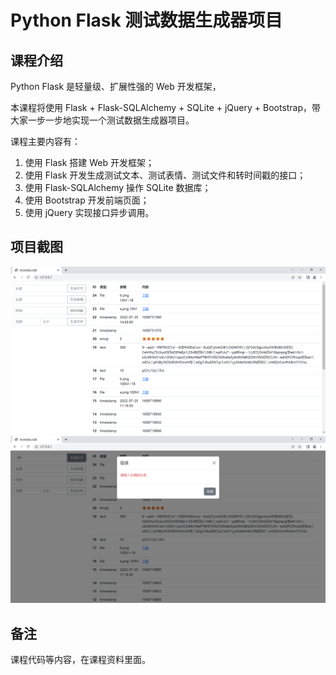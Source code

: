 # Python Flask 测试数据生成器项目

## 课程介绍

Python Flask 是轻量级、扩展性强的 Web 开发框架，

本课程将使用 Flask + Flask-SQLAlchemy + SQLite + jQuery + Bootstrap，带大家一步一步地实现一个测试数据生成器项目。

课程主要内容有：

1. 使用 Flask 搭建 Web 开发框架；
2. 使用 Flask 开发生成测试文本、测试表情、测试文件和转时间戳的接口；
3. 使用 Flask-SQLAlchemy 操作 SQLite 数据库；
4. 使用 Bootstrap 开发前端页面；
5. 使用 jQuery 实现接口异步调用。

## 项目截图

![项目截图1](项目截图1.png)
![项目截图2](项目截图2.png)

## 备注

课程代码等内容，在课程资料里面。

